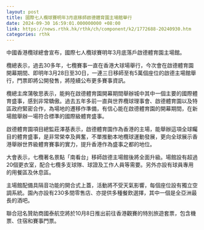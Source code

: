 ```yaml
---
layout: post
title: 國際七人欖球賽明年3月底移師啟德體育園主場館舉行
date: 2024-09-30 16:59:01.000000000 +08:00
link: https://news.rthk.hk/rthk/ch/component/k2/1772688-20240930.htm
categories: rthk
---
```


中國香港欖球總會宣布，國際七人欖球賽明年3月底落戶啟德體育園主場館。

欖總表示，過去30多年，七欖賽事一直在香港大球場舉行，今次會在啟德體育園開幕期間、即明年3月28日至30日，一連三日移師至有5萬個座位的啟德主場館舉行，門票即將公開發售，將陸續公布更多賽事資訊。

欖總主席蒲敬思表示，能夠在啟德體育園開幕期間舉辦城中其中一個主要的國際體育盛事，感到非常驕傲。過去五年多前一直與世界欖球理事會、啟德體育園以及特區政府緊密合作，為場地的遷移作準備，有信心能在啟德體育園的開幕期間，在新場館舉辦一場符合標準的國際級體育盛事。

啟德體育園項目總監莊澤基表示，啟德體育園作為香港的主場，能舉辦這項全球矚目的體育盛事，是非常榮幸及興奮，不單推動本地欖球運動發展，更向全球展示香港舉辦世界級體育賽事的實力，提升香港作為盛事之都的地位。

大會表示，七欖著名景點「南看台」移師啟德主場館後將全面升級。場館設有超過20個更衣室，配合七欖多支球隊、球證及工作人員等需要。另外亦設有球員專用的用餐區及休息區。

主場館配備具隔音功能的開合式上蓋，活動將不受天氣影響，每個座位設有獨立空調系統。園內亦設有230多間零售店、亦提供多種餐飲選擇，其中一個是全亞洲最長的酒吧。

聯合冠名贊助商國泰航空將於10月8日推出前往香港觀賽的特別旅遊套票，包含機票、住宿和賽事門票。
